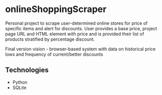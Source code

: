 # onlineShoppingScraper

Personal project to scrape user-determined online stores for price of specific items and alert for discounts. User provides a base price, project page URL and HTML element with price and is provided their list of products stratified by percentage discount. 

Final version vision - browser-based system with data on historical price lows and frequency of current/better discounts

## Technologies
* Python
* SQLite
